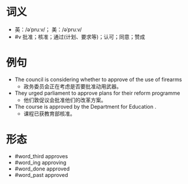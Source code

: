 # 词义
- 英：/əˈpruːv/； 美：/əˈpruːv/
- #v 批准；核准；通过(计划、要求等)；认可；同意；赞成
# 例句
- The council is considering whether to approve of the use of firearms
	- 政务委员会正在考虑是否要批准动用武器。
- They urged parliament to approve plans for their reform programme
	- 他们敦促议会批准他们的改革方案。
- The course is approved by the Department for Education .
	- 课程已获教育部核准。
# 形态
- #word_third approves
- #word_ing approving
- #word_done approved
- #word_past approved
